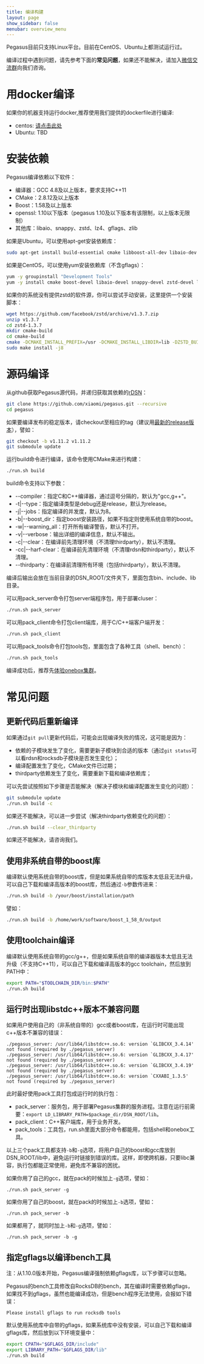 ```yaml
---
title: 编译构建
layout: page
show_sidebar: false
menubar: overview_menu
---
```


Pegasus目前只支持Linux平台。目前在CentOS、Ubuntu上都测试运行过。

编译过程中遇到问题，请先参考下面的**常见问题**，如果还不能解决，请加入[微信交流群](https://github.com/XiaoMi/pegasus/wiki/%E5%85%B3%E4%BA%8E%E6%88%91%E4%BB%AC)向我们咨询。

# 用docker编译

如果你的机器支持运行docker,推荐使用我们提供的dockerfile进行编译:
* centos: [请点击此处](https://github.com/XiaoMi/pegasus/blob/master/docker/dev/centos7/Dockerfile)
* Ubuntu: TBD

# 安装依赖

Pegasus编译依赖以下软件：
* 编译器：GCC 4.8及以上版本，要求支持C++11
* CMake：2.8.12及以上版本
* Boost：1.58及以上版本
* openssl: 1.10以下版本（pegasus 1.10及以下版本有该限制，以上版本无限制）
* 其他库：libaio、snappy、zstd、lz4、gflags、zlib

如果是Ubuntu，可以使用apt-get安装依赖库：
```bash
sudo apt-get install build-essential cmake libboost-all-dev libaio-dev libsnappy-dev libzstd-dev liblz4-dev libgflags-dev zlib1g zlib1g.dev patch git curl zip automake libtool libssl-dev
```

如果是CentOS，可以使用yum安装依赖库（不含gflags）：
```bash
yum -y groupinstall "Development Tools"
yum -y install cmake boost-devel libaio-devel snappy-devel zstd-devel lz4-devel gflags-devel zlib zlib-devel patch openssl-devel
```

如果你的系统没有提供zstd的软件源，你可以尝试手动安装，这里提供一个安装脚本：
```bash
wget https://github.com/facebook/zstd/archive/v1.3.7.zip
unzip v1.3.7
cd zstd-1.3.7
mkdir cmake-build
cd cmake-build
cmake -DCMAKE_INSTALL_PREFIX=/usr -DCMAKE_INSTALL_LIBDIR=lib -DZSTD_BUILD_PROGRAMS=OFF ../build/cmake
sudo make install -j8
```

# 源码编译

从github获取Pegasus源代码，并递归获取其依赖的[rDSN](https://github.com/xiaomi/rdsn)：
```bash
git clone https://github.com/xiaomi/pegasus.git --recursive
cd pegasus
```

如果要编译发布的稳定版本，请checkout至相应的tag（建议用[最新的release版本](https://github.com/xiaomi/pegasus/releases)），譬如：
```bash
git checkout -b v1.11.2 v1.11.2
git submodule update
```

运行build命令进行编译，该命令使用CMake来进行构建：
```bash
./run.sh build
```

build命令支持以下参数：
* --compiler：指定C和C++编译器，通过逗号分隔的，默认为"gcc,g++"。
* -t|--type：指定编译类型是debug还是release，默认为release。
* -j|--jobs：指定编译的并发度，默认为8。
* -b|--boost_dir：指定boost安装路径，如果不指定则使用系统自带的boost。
* -w|--warning_all：打开所有编译警告，默认不打开。
* -v|--verbose：输出详细的编译信息，默认不输出。
* -c|--clear：在编译前先清理环境（不清理thirdparty），默认不清理。
* -cc|--harf-clear：在编译前先清理环境（不清理rdsn和thirdparty），默认不清理。
* --thirdparty：在编译前清理所有环境（包括thirdparty），默认不清理。

编译后输出会放在当前目录的DSN_ROOT/文件夹下，里面包含bin、include、lib目录。

可以用pack_server命令打包server端程序包，用于部署cluser：
```bash
./run.sh pack_server
```

可以用pack_client命令打包client端库，用于C/C++端客户端开发：
```bash
./run.sh pack_client
```

可以用pack_tools命令打包tools包，里面包含了各种工具（shell、bench）：
```bash
./run.sh pack_tools
```

编译成功后，推荐先[体验onebox集群](%E4%BD%93%E9%AA%8Conebox%E9%9B%86%E7%BE%A4)。

# 常见问题

## 更新代码后重新编译

如果通过```git pull```更新代码后，可能会出现编译失败的情况，这可能是因为：
* 依赖的子模块发生了变化，需要更新子模块到合适的版本（通过```git status```可以看rdsn和rocksdb子模块是否发生变化）；
* 编译配置发生了变化，CMake文件已过期；
* thirdparty依赖发生了变化，需要重新下载和编译依赖库；

可以先尝试按照如下步骤是否能解决（解决子模块和编译配置发生变化的问题）：
```bash
git submodule update
./run.sh build -c
```

如果还不能解决，可以进一步尝试（解决thirdparty依赖变化的问题）：
```bash
./run.sh build --clear_thirdparty
```

如果还不能解决，请咨询我们。

## 使用非系统自带的boost库

编译默认使用系统自带的boost库，但是如果系统自带的库版本太低且无法升级，可以自己下载和编译高版本的boost库，然后通过```-b```参数传进来：
```bash
./run.sh build -b /your/boost/installation/path
```

譬如：
```bash
./run.sh build -b /home/work/software/boost_1_58_0/output
```

## 使用toolchain编译

编译默认使用系统自带的gcc/g++，但是如果系统自带的编译器版本太低且无法升级（不支持C++11），可以自己下载和编译高版本的gcc toolchain，然后放到PATH中：
```bash
export PATH="$TOOLCHAIN_DIR/bin:$PATH"
./run.sh build
```

## 运行时出现libstdc++版本不兼容问题

如果用户使用自己的（非系统自带的）gcc或者boost库，在运行时可能出现c++版本不兼容的错误：
```
./pegasus_server: /usr/lib64/libstdc++.so.6: version `GLIBCXX_3.4.14' not found (required by ./pegasus_server)
./pegasus_server: /usr/lib64/libstdc++.so.6: version `GLIBCXX_3.4.17' not found (required by ./pegasus_server)
./pegasus_server: /usr/lib64/libstdc++.so.6: version `GLIBCXX_3.4.19' not found (required by ./pegasus_server)
./pegasus_server: /usr/lib64/libstdc++.so.6: version `CXXABI_1.3.5' not found (required by ./pegasus_server)
```

此时最好使用pack工具打包成运行时的执行包：
 * pack_server：服务包，用于部署Pegasus集群的服务进程。注意在运行前需要：`export LD_LIBRARY_PATH=$package_dir/DSN_ROOT/lib`。
 * pack_client：C++客户端库，用于业务开发。
 * pack_tools：工具包，run.sh里面大部分命令都能用，包括shell和onebox工具。

以上三个pack工具都支持`-b`和`-g`选项，将用户自己的boost和gcc库放到DSN_ROOT/lib中，避免运行时链接到错误的库。这样，即使跨机器，只要libc兼容，执行包都能正常使用，避免库不兼容的困扰。

如果你用了自己的gcc，就在pack的时候加上`-g`选项，譬如：
```
./run.sh pack_server -g
```

如果你用了自己的boost，就在pack的时候加上`-b`选项，譬如：
```
./run.sh pack_server -b
```

如果都用了，就同时加上`-b`和`-g`选项，譬如：
```
./run.sh pack_server -b -g
```

## 指定gflags以编译bench工具

注：从1.10.0版本开始，Pegasus编译强制依赖gflags库，以下步骤可以忽略。

Pegasus的bench工具修改自RocksDB的bench，其在编译时需要依赖gflags，如果找不到gflags，虽然也能编译成功，但是bench程序无法使用，会报如下错误：
```
Please install gflags to run rocksdb tools
```

默认使用系统库中自带的gflags，如果系统库中没有安装，可以自己下载和编译gflags库，然后放到以下环境变量中：
```bash
export CPATH="$GFLAGS_DIR/include"
export LIBRARY_PATH="$GFLAGS_DIR/lib"
./run.sh build
```

